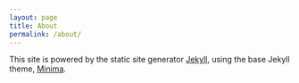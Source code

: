 ```yaml
---
layout: page
title: About
permalink: /about/
---
```


This site is powered by the static site generator [Jekyll](https://jekyllrb.com/), using the base Jekyll theme, [Minima](https://github.com/jekyll/minima).

